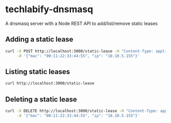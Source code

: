 # techlabify-dnsmasq

A dnsmasq server with a Node REST API to add/list/remove static leases

## Adding a static lease

```bash
curl -X POST http://localhost:3000/static-lease -H "Content-Type: application/json" \
     -d '{"mac": "00:11:22:33:44:55", "ip": "10.10.5.155"}'
```

## Listing static leases

```bash
curl http://localhost:3000/static-lease
```

## Deleting a static lease

```bash
curl -X DELETE http://localhost:3000/static-lease -H "Content-Type: application/json" \
     -d '{"mac": "00:11:22:33:44:55", "ip": "10.10.5.155"}'
```
